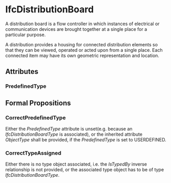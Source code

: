 # IfcDistributionBoard

A distribution board is a flow controller in which instances of electrical or communication devices are brought together at a single place for a particular purpose.<!-- end of definition -->

A distribution provides a housing for connected distribution elements so that they can be viewed, operated or acted upon from a single place. Each connected item may have its own geometric representation and location.

## Attributes

### PredefinedType


## Formal Propositions

### CorrectPredefinedType
Either the _PredefinedType_ attribute is unset(e.g. because an _IfcDistributionBoardType_ is associated), or the inherited attribute _ObjectType_ shall be provided, if the _PredefinedType_ is set to USERDEFINED.

### CorrectTypeAssigned
Either there is no type object associated, i.e. the _IsTypedBy_ inverse relationship is not provided, or the associated type object has to be of type _IfcDistributionBoardType_.
